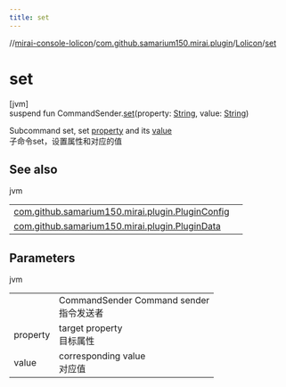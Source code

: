 ```yaml
---
title: set
---
```

//[mirai-console-lolicon](../../../index.html)/[com.github.samarium150.mirai.plugin](../index.html)/[Lolicon](index.html)/[set](set.html)



# set



[jvm]\
suspend fun CommandSender.[set](set.html)(property: [String](https://kotlinlang.org/api/latest/jvm/stdlib/kotlin/-string/index.html), value: [String](https://kotlinlang.org/api/latest/jvm/stdlib/kotlin/-string/index.html))



Subcommand set, set [property](set.html) and its [value](set.html)<br> 子命令set，设置属性和对应的值



## See also


jvm

| | |
|---|---|
| [com.github.samarium150.mirai.plugin.PluginConfig](../-plugin-config/index.html) |  |
| [com.github.samarium150.mirai.plugin.PluginData](../-plugin-data/index.html) |  |



## Parameters


jvm

| | |
|---|---|
| <receiver> | CommandSender Command sender <br> 指令发送者 |
| property | target property <br> 目标属性 |
| value | corresponding value <br> 对应值 |




